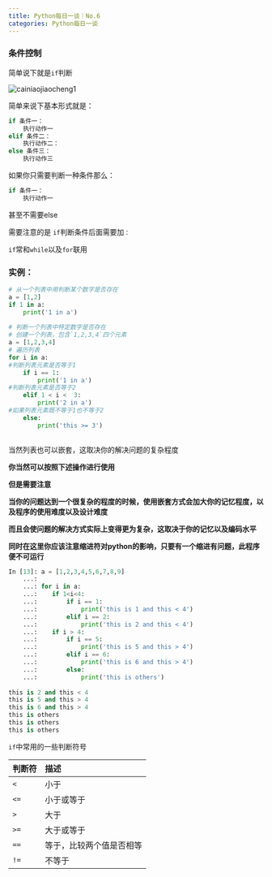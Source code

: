 ```yaml
---
title: Python每日一谈｜No.6
categories: Python每日一谈
---
```


### 条件控制

简单说下就是`if`判断

![cainiaojiaocheng1](https://i.loli.net/2021/02/25/EHfGhODU4zk9mqx.jpg)





简单来说下基本形式就是：

```python
if 条件一：
	执行动作一
elif 条件二：
	执行动作二：
else 条件三：
	执行动作三
```

如果你只需要判断一种条件那么：

```python
if 条件一：
	执行动作一
```

甚至不需要else

需要注意的是  `if`判断条件后面需要加`：`

`if`常和`while`以及`for`联用

 

### 实例：

```python
# 从一个列表中用判断某个数字是否存在
a = [1,2]
if 1 in a:
	print('1 in a')
	
# 判断一个列表中特定数字是否存在
# 创建一个列表，包含`1,2,3,4`四个元素
a = [1,2,3,4]
# 遍历列表
for i in a:
#判断列表元素是否等于1
	if i == 1:
		print('1 in a')
#判断列表元素是否等于2	
	elif 1 < i <  3:
		print('2 in a')
#如果列表元素既不等于1也不等于2
	else:
		print('this >= 3')
	
```

当然列表也可以嵌套，这取决你的解决问题的复杂程度

**你当然可以按照下述操作进行使用**

**但是需要注意**

**当你的问题达到一个很复杂的程度的时候，使用嵌套方式会加大你的记忆程度，以及程序的使用难度以及设计难度**

**而且会使问题的解决方式实际上变得更为复杂，这取决于你的记忆以及编码水平**

**同时在这里你应该注意缩进符对python的影响，只要有一个缩进有问题，此程序便不可运行**



```python
In [13]: a = [1,2,3,4,5,6,7,8,9]
    ...:
    ...: for i in a:
    ...:	if 1<i<4:
    ...:		if i == 1:
    ...:			print('this is 1 and this < 4')
    ...:		elif i == 2:
    ...:			print('this is 2 and this < 4')
    ...:	if i > 4:
    ...:		if i == 5:
    ...:			print('this is 5 and this > 4')
    ...:		elif i == 6:
    ...:			print('this is 6 and this > 4')
    ...:		else:
    ...:			print('this is others')
    
this is 2 and this < 4
this is 5 and this > 4
this is 6 and this > 4
this is others
this is others
this is others
```



`if`中常用的一些判断符号

| 判断符 | 描述                     |
| :----- | :----------------------- |
| `<`    | 小于                     |
| `<=`   | 小于或等于               |
| `>`    | 大于                     |
| `>=`   | 大于或等于               |
| `==`   | 等于，比较两个值是否相等 |
| `!=`   | 不等于                   |


